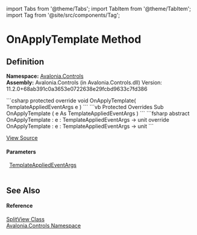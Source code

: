 import Tabs from '@theme/Tabs'; 
import TabItem from '@theme/TabItem'; 
import Tag from '@site/src/components/Tag'; 

# OnApplyTemplate Method




## Definition
**Namespace:** <a href="N_Avalonia_Controls">Avalonia.Controls</a>  
**Assembly:** Avalonia.Controls (in Avalonia.Controls.dll) Version: 11.2.0+68ab391c0a3653e0722638e29fcbd9633c7fd386

<Tabs groupId="api-code-preview">
<TabItem value="csharp" label="C#">
```csharp
protected override void OnApplyTemplate(
	TemplateAppliedEventArgs e
)
```
</TabItem>
<TabItem value="vb" label="VB">
```vb
Protected Overrides Sub OnApplyTemplate ( 
	e As TemplateAppliedEventArgs
)
```
</TabItem>
<TabItem value="fsharp" label="F#">
```fsharp
abstract OnApplyTemplate : 
        e : TemplateAppliedEventArgs -> unit 
override OnApplyTemplate : 
        e : TemplateAppliedEventArgs -> unit 
```
</TabItem>
</Tabs>



<a href="https://github.com/AvaloniaUI/Avalonia/tree/master/srcAvalonia.Controls/SplitView/SplitView.cs#L295" title="View the source code">View Source</a>



#### Parameters
<dl><dt>  <a href="T_Avalonia_Controls_Primitives_TemplateAppliedEventArgs">TemplateAppliedEventArgs</a></dt><dd> </dd></dl>

## See Also


#### Reference
<a href="T_Avalonia_Controls_SplitView">SplitView Class</a>  
<a href="N_Avalonia_Controls">Avalonia.Controls Namespace</a>  
